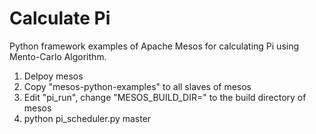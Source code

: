 # Calculate Pi
Python framework examples of Apache Mesos for calculating Pi using Mento-Carlo Algorithm.

1. Delpoy mesos
2. Copy "mesos-python-examples" to all slaves of mesos
3. Edit "pi_run", change "MESOS_BUILD_DIR=" to the build directory of mesos
4. python pi_scheduler.py master

